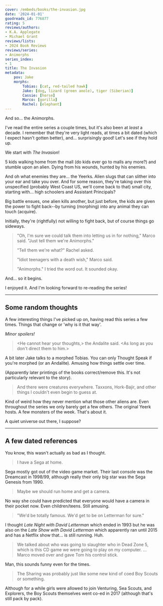 ```yaml
---
cover: /embeds/books/the-invasion.jpg
date: '2024-01-01'
goodreads_id: 776877
rating: 5
reviews/authors:
- K.A. Applegate
- Michael Grant
reviews/lists:
- 2024 Book Reviews
reviews/series:
- Animorphs
series_index:
- 1
title: The Invasion
metadata:
    pov: Jake
    morphs:
        Tobias: [cat, red-tailed hawk]
        Jake: [dog, lizard (green anole), tiger (Siberian)]
        Cassie: [horse]
        Marco: [gorilla]
        Rachel: [elephant]
---
```

And so... the Animorphs. 

I've read the entire series a couple times, but it's also been at *least* a decade. I remember that they're very light reads, at times a bit dated (which I expect hasn't gotten better), and... surprisingly good! Let's see if they hold up.

We start with *The Invasion*! 

5 kids walking home from the mall (do kids ever go to malls any more?) and stumble upon an alien. Dying from his wounds, hunted by his enemies. 

And oh what enemies they are... the Yeerks. Alien slugs that can slither into your ear and take you over. And for some reason, they're taking over this unspecified (probably West Coast US, we'll come back to that) small city, starting with... high schoolers and Assistant Principals? 

Big battle ensues, one alien kills another, but just before, the kids are given the power to fight back--by turning (morphing) into any animal they can touch (acquire). 

Initially, they're (rightfully) not willing to fight back, but of course things go sideways. 

> "Oh, I'm sure we could talk them into letting us in for nothing," Marco said. "Just tell them we're Animorphs."
> 
> "Tell them we're what?" Rachel asked.
> 
> "Idiot teenagers with a death wish," Marco said.
> 
> "Animorphs." I tried the word out. It sounded okay.

And… so it begins.

I enjoyed it. And I'm looking forward to re-reading the series!

<!--more-->

- - -

## Some random thoughts

A few interesting things I've picked up on, having read this series a few times. Things that change or 'why is it that way'. 

*Minor spoilers!*

> <He cannot hear your thoughts,> the Andalite said. <As long as you don't direct them to him.>

A bit later Jake talks to a morphed Tobias. You can only Thought Speak if you're morphed (or an Andalite). Amusing how things settle over time. 

(Apparently later printings of the books correct/remove this. It's not particularly relevant to the story). 

> And there were creatures everywhere. Taxxons, Hork-Bajir, and other things I couldn't even begin to guess at.

Kind of weird how they never mention what those other aliens are. Even throughout the series we only barely get a few others. The original Yeerk hosts. A few monsters of the week. That's about it. 

A quiet universe out there, I suppose? 

- - -

## A few dated references

You know, this wasn't actually as bad as I thought. 

> I have a Sega at home.

Sega mostly got out of the video game market. Their last console was the Dreamcast in 1998/99, although really their only big star was the Sega Genesis from 1990. 

> Maybe we should run home and get a camera. 

No way she could have predicted that everyone would have a camera in their pocket now. Even children/teens. Still amusing. 

> "We'd be totally famous. We'd get to be on Letterman for sure."

I thought *Late Night with David Letterman* which ended in 1993 but he was also on the *Late Show with David Letterman* which apparently ran until 2015 and has a Netflix show that... is still running. Huh. 

> We talked about who was going to slaughter who in Dead Zone 5, which is this CD game we were going to play on my computer. 
> ...
> Marco moved over and gave Tom his control stick.

Man, this sounds funny even for the times. 

> The Sharing was probably just like some new kind of coed Boy Scouts or something.

Although for a while girls were allowed to join Venturing, Sea Scouts, and Explorers, the Boy Scouts themselves went co-ed in 2017 (although that's still pack by pack). 